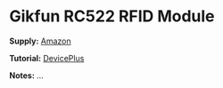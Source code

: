 # Gikfun RC522 RFID Module

**Supply:** [Amazon](https://www.amazon.ca/gp/product/B07FFN54LS/ref=ppx_yo_dt_b_asin_title_o00_s01?ie=UTF8&psc=1)

**Tutorial:** [DevicePlus](https://www.deviceplus.com/raspberry-pi/integrate-rfid-module-raspberry-pi)

**Notes:** ...
